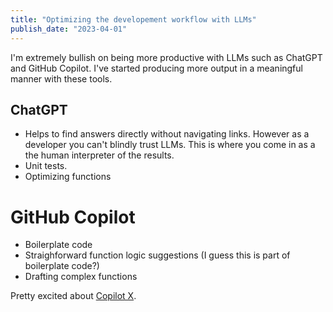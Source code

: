 ```yaml
---
title: "Optimizing the developement workflow with LLMs"
publish_date: "2023-04-01"
---
```


I'm extremely bullish on being more productive with LLMs such as ChatGPT and GitHub Copilot.
I've started producing more output in a meaningful manner with these tools.

## ChatGPT

- Helps to find answers directly without navigating links. However as a developer you can't
  blindly trust LLMs. This is where you come in as a the human interpreter of the results.
- Unit tests.
- Optimizing functions

# GitHub Copilot

- Boilerplate code
- Straighforward function logic suggestions (I guess this is part of boilerplate code?)
- Drafting complex functions

Pretty excited about [Copilot X](https://www.youtube.com/watch?v=4RfD5JiXt3A).
